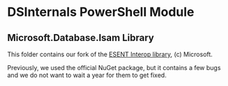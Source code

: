 DSInternals PowerShell Module
=============================

Microsoft.Database.Isam Library
--------------------------------

This folder contains our fork of the [ESENT Interop library](https://managedesent.codeplex.com), (c) Microsoft.

Previously, we used the official NuGet package, but it contains a few bugs and we do not want to wait a year for them to get fixed.